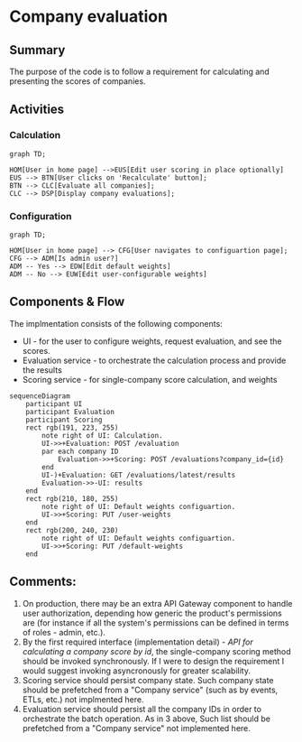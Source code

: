 # Company evaluation

## Summary

The purpose of the code is to follow a requirement for calculating and presenting the scores of companies.

## Activities

### Calculation

```mermaid
graph TD;

HOM[User in home page] -->EUS[Edit user scoring in place optionally]
EUS --> BTN[User clicks on 'Recalculate' button];
BTN --> CLC[Evaluate all companies];
CLC --> DSP[Display company evaluations];
```

### Configuration

```mermaid
graph TD;

HOM[User in home page] --> CFG[User navigates to configuartion page];
CFG --> ADM[Is admin user?]
ADM -- Yes --> EDW[Edit default weights]
ADM -- No --> EUW[Edit user-configurable weights]
```

## Components & Flow

The implmentation consists of the following components:

* UI - for the user to configure weights, request evaluation, and see the scores.
* Evaluation service - to orchestrate the calculation process and provide the results
* Scoring service - for single-company score calculation, and weights

```mermaid
sequenceDiagram
    participant UI
    participant Evaluation
    participant Scoring
    rect rgb(191, 223, 255)
        note right of UI: Calculation.
        UI->>+Evaluation: POST /evaluation
        par each company ID
            Evaluation->>+Scoring: POST /evaluations?company_id={id}
        end
        UI-)+Evaluation: GET /evaluations/latest/results
        Evaluation->>-UI: results
    end
    rect rgb(210, 180, 255)
        note right of UI: Default weights configuartion.
        UI->>+Scoring: PUT /user-weights
    end
    rect rgb(200, 240, 230)
        note right of UI: Default weights configuartion.
        UI->>+Scoring: PUT /default-weights
    end
```

## Comments:

1. On production, there may be an extra API Gateway component to handle user authorization, depending how generic the product's permissions are (for instance if all the system's permissions can be defined in terms of roles - admin, etc.).
2. By the first required interface (implementation detail) - *API for calculating a company score by id*, the single-company scoring method should be invoked synchronously. If I were to design the requirement I would suggest invoking asyncronously for greater scalability.
3. Scoring service should persist company state. Such company state should be prefetched from a "Company service" (such as by events, ETLs, etc.) not implmented here.
4. Evaluation service should persist all the company IDs in order to orchestrate the batch operation. As in 3 above, Such list should be prefetched from a "Company service" not implemented here.